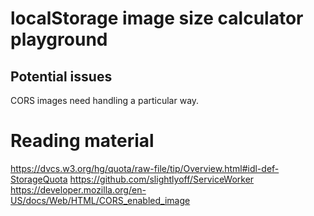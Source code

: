 # localStorage image size calculator playground

## Potential issues
CORS images need handling a particular way.

# Reading material
https://dvcs.w3.org/hg/quota/raw-file/tip/Overview.html#idl-def-StorageQuota
https://github.com/slightlyoff/ServiceWorker
https://developer.mozilla.org/en-US/docs/Web/HTML/CORS_enabled_image
